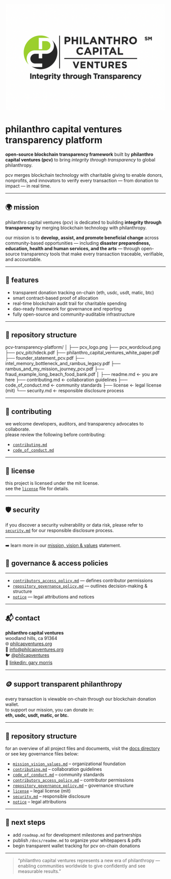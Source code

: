 <p align="center">
  <img src="./Philanthro-Capital-Ventures/media/pcv_logo.png" width="500" alt="philanthro capital ventures logo">
</p>

# philanthro capital ventures transparency platform

**open-source blockchain transparency framework** built by **philanthro capital ventures (pcv)** to bring *integrity through transparency* to global philanthropy.

pcv merges blockchain technology with charitable giving to enable donors, nonprofits, and innovators to verify every transaction — from donation to impact — in real time.

---

## 🌍 mission

philanthro capital ventures (pcv) is dedicated to building **integrity through transparency** by merging blockchain technology with philanthropy.  

our mission is to **develop, assist, and promote beneficial change** across community-based opportunities — including **disaster preparedness, education, health and human services, and the arts** — through open-source transparency tools that make every transaction traceable, verifiable, and accountable.

---

## 🔗 features

- transparent donation tracking on-chain (eth, usdc, usdt, matic, btc)  
- smart contract-based proof of allocation  
- real-time blockchain audit trail for charitable spending  
- dao-ready framework for governance and reporting  
- fully open-source and community-auditable infrastructure  

---

## 🧠 repository structure

pcv-transparency-platform/
│
├── pcv_logo.png
├── pcv_wordcloud.png
├── pcv_pitchdeck.pdf
├── philanthro_capital_ventures_white_paper.pdf
├── founder_statement_pcv.pdf
├── intel_memory_bottleneck_and_rambus_legacy.pdf
├── rambus_and_my_mission_journey_pcv.pdf
├── fraud_example_long_beach_food_bank.pdf
│
├── readme.md                 ← you are here
├── contributing.md           ← collaboration guidelines
├── code_of_conduct.md        ← community standards
├── license                   ← legal license (mit)
└── security.md               ← responsible disclosure process

---

## 🤝 contributing

we welcome developers, auditors, and transparency advocates to collaborate.  
please review the following before contributing:

- [`contributing.md`](./contributing.md)  
- [`code_of_conduct.md`](./code_of_conduct.md)

---

## 🧾 license

this project is licensed under the mit license.  
see the [`license`](./license) file for details.

---

## 🛡️ security

if you discover a security vulnerability or data risk, please refer to  
[`security.md`](./security.md) for our responsible disclosure process.

---

➡️ learn more in our [mission, vision & values](./mission_vision_values.md) statement.

## 🧩 governance & access policies

---

- [`contributors_access_policy.md`](./contributors_access_policy.md) — defines contributor permissions  
- [`repository_governance_policy.md`](./repository_governance_policy.md) — outlines decision-making & structure  
- [`notice`](./notice) — legal attributions and notices

---

## 📬 contact  

**philanthro capital ventures**  
woodland hills, ca 91364  
🌐 [philcapventures.org](https://philcapventures.org)  
📧 [info@philcapventures.org](mailto:info@philcapventures.org)  
🐦 [@philcapventures](https://x.com/philcapventures)  
💼 [linkedin: gary morris](https://www.linkedin.com/in/gary-morris-19b67219/)  

---

## 🪙 support transparent philanthropy

every transaction is viewable on-chain through our blockchain donation wallet.  
to support our mission, you can donate in:  
**eth, usdc, usdt, matic, or btc.**

---

## 🧠 repository structure

for an overview of all project files and documents, visit the [docs directory](./docs/)  
or see key governance files below:

- [`mission_vision_values.md`](./mission_vision_values.md) – organizational foundation  
- [`contributing.md`](./contributing.md) – collaboration guidelines  
- [`code_of_conduct.md`](./code_of_conduct.md) – community standards  
- [`contributors_access_policy.md`](./contributors_access_policy.md) – contributor permissions  
- [`repository_governance_policy.md`](./repository_governance_policy.md) – governance structure  
- [`license`](./license) – legal license (mit)  
- [`security.md`](./security.md) – responsible disclosure  
- [`notice`](./notice) – legal attributions  

---

## 🔮 next steps

- add `roadmap.md` for development milestones and partnerships  
- publish `/docs/readme.md` to organize your whitepapers & pdfs  
- begin transparent wallet tracking for pcv on-chain donations

---

> “philanthro capital ventures represents a new era of philanthropy — enabling communities worldwide to give confidently and see measurable results.”
